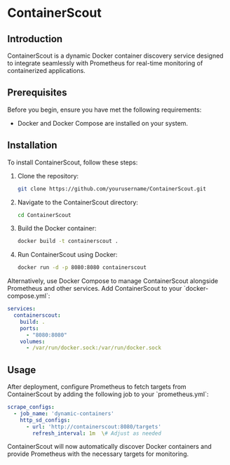 # ContainerScout

## Introduction
ContainerScout is a dynamic Docker container discovery service designed to integrate seamlessly with Prometheus for real-time monitoring of containerized applications.

## Prerequisites
Before you begin, ensure you have met the following requirements:
- Docker and Docker Compose are installed on your system.

## Installation
To install ContainerScout, follow these steps:

1. Clone the repository:
   ```sh
   git clone https://github.com/yourusername/ContainerScout.git
   ```

2. Navigate to the ContainerScout directory:
   ```sh
   cd ContainerScout
   ```

3. Build the Docker container:
   ```sh
   docker build -t containerscout .
   ```

4. Run ContainerScout using Docker:
   ```sh
   docker run -d -p 8080:8080 containerscout
   ```

Alternatively, use Docker Compose to manage ContainerScout alongside Prometheus and other services. Add ContainerScout to your \`docker-compose.yml\`:

```yaml
services:
  containerscout:
    build: .
    ports:
      - "8080:8080"
    volumes:
      - /var/run/docker.sock:/var/run/docker.sock
```

## Usage
After deployment, configure Prometheus to fetch targets from ContainerScout by adding the following job to your \`prometheus.yml\`:

```yaml
scrape_configs:
  - job_name: 'dynamic-containers'
    http_sd_configs:
      - url: 'http://containerscout:8080/targets'
        refresh_interval: 1m  \# Adjust as needed
```

ContainerScout will now automatically discover Docker containers and provide Prometheus with the necessary targets for monitoring.
